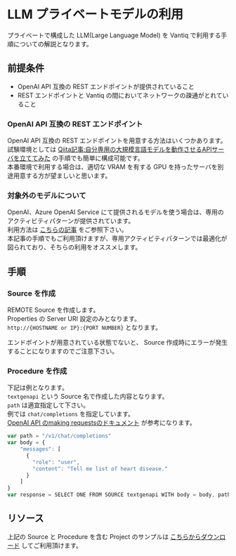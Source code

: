 # LLM プライベートモデルの利用

プライベートで構成した LLM(Large Language Model) を Vantiq で利用する手順についての解説となります。

## 前提条件

- OpenAI API 互換の REST エンドポイントが提供されていること
- REST エンドポイントと Vantiq の間においてネットワークの疎通がとれていること

### OpenAI API 互換の REST エンドポイント

OpenAI API 互換の REST エンドポイントを用意する方法はいくつかあります。  
試験環境としては [Qiita記事:自分専用の大規模言語モデルを動作させるAPIサーバを立ててみた](https://qiita.com/vfuji/items/67b95da35704ee440f4c) の手順でも簡単に構成可能です。  
本番環境で利用する場合は、適切な VRAM を有する GPU を持ったサーバを別途用意する方が望ましいと思います。  

### 対象外のモデルについて

OpenAI、Azure OpenAI Service にて提供されるモデルを使う場合は、専用のアクティビティパターンが提供されています。  
利用方法は [こちらの記事](/vantiq-aiml-integration/llm-platform-support/readme.md) をご参照下さい。  
本記事の手順でもご利用頂けますが、専用アクティビティパターンでは最適化が図られており、そちらの利用をオススメします。  

## 手順

### Source を作成

REMOTE Source を作成します。  
Properties の Server URI 設定のみとなります。  
`http://{HOSTNAME or IP}:{PORT NUMBER}` となります。  

エンドポイントが用意されている状態でないと、 Source 作成時にエラーが発生することになりますのでご注意下さい。  

### Procedure を作成

下記は例となります。  
`textgenapi` という Source 名で作成した内容となります。  
`path` は適宜指定して下さい。  
例では `chat/completions` を指定しています。  
[OpenAI API のmaking requestsのドキュメント](https://platform.openai.com/docs/api-reference/making-requests) が参考になります。  

```javascript
var path = "/v1/chat/completions"
var body = {
    "messages": [
      {
        "role": "user",
        "content": "Tell me list of heart disease."
      }
    ]
}
var response = SELECT ONE FROM SOURCE textgenapi WITH body = body, path = path
```

## リソース

上記の Source と Procedure を含む Project のサンプルは [こちらからダウンロード](./conf/sample_use_private_llms.zip) してご利用頂けます。  

